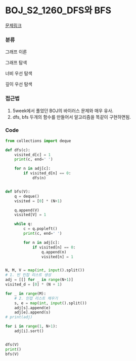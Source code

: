 # BOJ_S2_1260_DFS와 BFS

[문제링크](https://www.acmicpc.net/problem/1260)

### 분류
그래프 이론

그래프 탐색

너비 우선 탐색

깊이 우선 탐색


### 접근법
1. 5week에서 풀었던 BOJ의 바이러스 문제와 매우 유사.
2. dfs, bfs 두개의 함수를 만들어서 알고리즘을 똑같이 구현하면됨.

### Code
```python
from collections import deque

def dfs(c):
    visited_d[c] = 1
    print(c, end=' ')

    for n in adj[c]:
        if visited_d[n] == 0:
            dfs(n)


def bfs(V):
    q = deque()
    visited = [0] * (N+1)

    q.append(V)
    visited[V] = 1

    while q:
        c = q.popleft()
        print(c, end=' ')

        for n in adj[c]:
            if visited[n] == 0:
                q.append(n)
                visited[n] = 1


N, M, V = map(int, input().split())
# 1. 빈 인접 리스트 생성
adj = [[] for _ in range(N+1)]
visited_d = [0] * (N + 1)

for _ in range(M):
    # 2. 인접 리스트 채우기
    s, e = map(int, input().split())
    adj[s].append(e)
    adj[e].append(s)
# print(adj)

for i in range(1, N+1):
    adj[i].sort()


dfs(V)
print()
bfs(V)
```